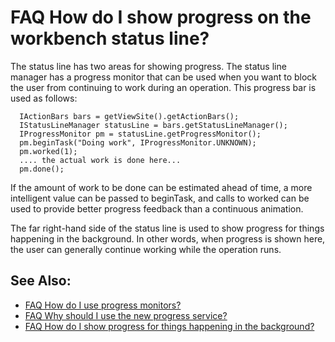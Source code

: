 

FAQ How do I show progress on the workbench status line?
========================================================

The status line has two areas for showing progress. The status line manager has a progress monitor that can be used when you want to block the user from continuing to work during an operation. This progress bar is used as follows:

      IActionBars bars = getViewSite().getActionBars();
      IStatusLineManager statusLine = bars.getStatusLineManager();
      IProgressMonitor pm = statusLine.getProgressMonitor();
      pm.beginTask("Doing work", IProgressMonitor.UNKNOWN);
      pm.worked(1);
      .... the actual work is done here...
      pm.done();

If the amount of work to be done can be estimated ahead of time, a more intelligent value can be passed to beginTask, and calls to worked can be used to provide better progress feedback than a continuous animation.

The far right-hand side of the status line is used to show progress for things happening in the background. In other words, when progress is shown here, the user can generally continue working while the operation runs.

See Also:
---------

*   [FAQ How do I use progress monitors?](./FAQ_How_do_I_use_progress_monitors.md "FAQ How do I use progress monitors?")
*   [FAQ Why should I use the new progress service?](./FAQ_Why_should_I_use_the_new_progress_service.md "FAQ Why should I use the new progress service?")
*   [FAQ How do I show progress for things happening in the background?](./FAQ_How_do_I_show_progress_for_things_happening_in_the_background.md "FAQ How do I show progress for things happening in the background?")

